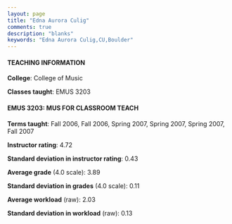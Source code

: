 ```yaml
---
layout: page
title: "Edna Aurora Culig" 
comments: true
description: "blanks"
keywords: "Edna Aurora Culig,CU,Boulder"
---
```

<head>
<script src="https://ajax.googleapis.com/ajax/libs/jquery/2.1.3/jquery.min.js"></script>
<script src="https://dl.dropboxusercontent.com/s/pc42nxpaw1ea4o9/highcharts.js?dl=0"></script>
<!-- <script src="../assets/js/highcharts.js"></script> -->
<style type="text/css">@font-face {
	font-family: "Bebas Neue";
	src: url(https://www.filehosting.org/file/details/544349/BebasNeue Regular.otf) format("opentype");
	}
	h1.Bebas { 
		font-family: "Bebas Neue", Verdana, Tahoma;
	}
</style>
</head>
	   
#### TEACHING INFORMATION

**College**: College of Music

**Classes taught**: EMUS 3203

#### EMUS 3203: MUS FOR CLASSROOM TEACH

**Terms taught**: Fall 2006, Fall 2006, Spring 2007, Spring 2007, Spring 2007, Fall 2007

**Instructor rating**: 4.72

**Standard deviation in instructor rating**: 0.43

**Average grade** (4.0 scale): 3.89

**Standard deviation in grades** (4.0 scale): 0.11

**Average workload** (raw): 2.03

**Standard deviation in workload** (raw): 0.13

